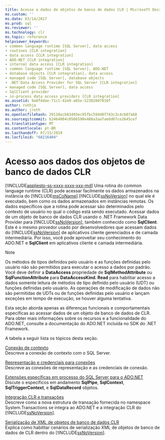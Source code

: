 ```yaml
---
title: Acesso a dados de objetos de banco de dados CLR | Microsoft Docs
ms.custom: ''
ms.date: 03/14/2017
ms.prod: sql
ms.reviewer: ''
ms.technology: clr
ms.topic: reference
helpviewer_keywords:
- common language runtime [SQL Server], data access
- routines [CLR integration]
- data access [CLR integration]
- ADO.NET [CLR integration]
- internal data access [CLR integration]
- common language runtime [SQL Server], ADO.NET
- database objects [CLR integration], data access
- managed code [SQL Server], database objects
- .NET Data Access Provider for SQL Server [CLR integration]
- managed code [SQL Server], data access
- SqlClient provider
- in-process data access providers [CLR integration]
ms.assetid: 9a0f4dee-71c1-42e9-a85e-52382807010f
author: rothja
ms.author: jroth
ms.openlocfilehash: 29110ecb83493ec95fbc594d0f743c3c4cb07a68
ms.sourcegitcommit: b2464064c0566590e486a3aafae6d67ce2645cef
ms.translationtype: MT
ms.contentlocale: pt-BR
ms.lasthandoff: 07/15/2019
ms.locfileid: "68216404"
---
```

# <a name="data-access-from-clr-database-objects"></a>Acesso aos dados dos objetos de banco de dados CLR
[!INCLUDE[appliesto-ss-xxxx-xxxx-xxx-md](../../../includes/appliesto-ss-xxxx-xxxx-xxx-md.md)]
  Uma rotina do common language runtime (CLR) pode acessar facilmente os dados armazenados na instância do [!INCLUDE[msCoName](../../../includes/msconame-md.md)] [!INCLUDE[ssNoVersion](../../../includes/ssnoversion-md.md)] no qual ele é executado, bem como os dados armazenados em instâncias remotas. Os dados específicos que a rotina pode acessar são determinados pelo contexto de usuário no qual o código está sendo executado. Acessar dados de um objeto de banco de dados CLR usando o .NET Framework Data Provider para [!INCLUDE[ssNoVersion](../../../includes/ssnoversion-md.md)], também conhecido como **SqlClient**. Este é o mesmo provedor usado por desenvolvedores que acessam dados do [!INCLUDE[ssNoVersion](../../../includes/ssnoversion-md.md)] de aplicativos cliente gerenciados e de camada intermediária. Por isso, você pode aproveitar seu conhecimento do ADO.NET e **SqlClient** em aplicativos cliente e camada intermediária.  
  
> [!NOTE]  
>  Os métodos de tipos definidos pelo usuário e as funções definidas pelo usuário não são permitidos para executar o acesso a dados por padrão. Você deve definir a **DataAccess** propriedade de **SqlMethodAttribute** ou **SqlFunctionAttribute** para **DataAccessKind. Read** para habilitar acesso a dados somente leitura de métodos de tipo definido pelo usuário (UDT) ou funções definidas pelo usuário. As operações de modificação de dados não são permitidas de UDTs ou de funções definidas pelo usuário e lançam exceções em tempo de execução, se houver alguma tentativa.  
  
 Esta seção aborda apenas as diferenças funcionais e comportamentais específicas ao acessar dados de um objeto de banco de dados de CLR. Para obter mais informações sobre os recursos e a funcionalidade do ADO.NET, consulte a documentação do ADO.NET incluída no SDK do .NET Framework.  
  
 A tabela a seguir lista os tópicos desta seção.  
  
 [Conexão de contexto](../../../relational-databases/clr-integration/data-access/context-connection.md)  
 Descreve a conexão de contexto com o SQL Server.  
  
 [Representação e credenciais para conexões](../../../relational-databases/clr-integration/data-access/impersonation-and-credentials-for-connections.md)  
 Descreve as conexões de representação e as credenciais de conexão.  
  
 [Extensões específicas em processo do SQL Server para o ADO.NET](../../../relational-databases/clr-integration-data-access-in-process-ado-net/sql-server-in-process-specific-extensions-to-ado-net.md)  
 Discute o específicos em andamento **SqlPipe**, **SqlContext**, **SqlTriggerContext**, e **SqlDataRecord** objetos.  
  
 [Integração CLR e transações](../../../relational-databases/clr-integration-data-access-transactions/clr-integration-and-transactions.md)  
 Descreve como a nova estrutura de transação fornecida no namespace System.Transactions se integra ao ADO.NET e a integração CLR do [!INCLUDE[ssNoVersion](../../../includes/ssnoversion-md.md)].  
  
 [Serialização de XML de objetos de banco de dados CLR](https://msdn.microsoft.com/library/ac84339b-9384-4710-bebc-01607864a344)  
 Explica como habilitar cenários de serialização XML de objetos de banco de dados de CLR dentro do [!INCLUDE[ssNoVersion](../../../includes/ssnoversion-md.md)].  
  
  
